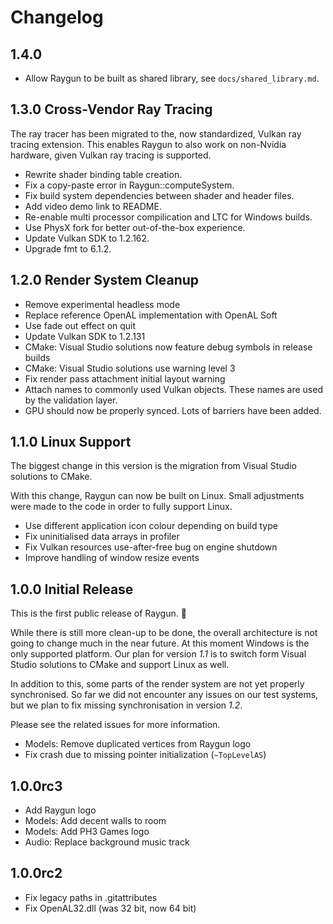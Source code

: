 # Changelog

## 1.4.0

- Allow Raygun to be built as shared library, see `docs/shared_library.md`.

## 1.3.0 Cross-Vendor Ray Tracing

The ray tracer has been migrated to the, now standardized, Vulkan ray tracing extension.
This enables Raygun to also work on non-Nvidia hardware, given Vulkan ray tracing is supported.

- Rewrite shader binding table creation.
- Fix a copy-paste error in Raygun::computeSystem.
- Fix build system dependencies between shader and header files.
- Add video demo link to README.
- Re-enable multi processor compilication and LTC for Windows builds.
- Use PhysX fork for better out-of-the-box experience.
- Update Vulkan SDK to 1.2.162.
- Upgrade fmt to 6.1.2.

## 1.2.0 Render System Cleanup

- Remove experimental headless mode
- Replace reference OpenAL implementation with OpenAL Soft
- Use fade out effect on quit
- Update Vulkan SDK to 1.2.131
- CMake: Visual Studio solutions now feature debug symbols in release builds
- CMake: Visual Studio solutions use warning level 3
- Fix render pass attachment initial layout warning
- Attach names to commonly used Vulkan objects.
  These names are used by the validation layer.
- GPU should now be properly synced.
  Lots of barriers have been added.

## 1.1.0 Linux Support

The biggest change in this version is the migration from Visual Studio solutions to CMake.

With this change, Raygun can now be built on Linux.
Small adjustments were made to the code in order to fully support Linux.

- Use different application icon colour depending on build type
- Fix uninitialised data arrays in profiler
- Fix Vulkan resources use-after-free bug on engine shutdown
- Improve handling of window resize events

## 1.0.0 Initial Release

This is the first public release of Raygun. 🎉

While there is still more clean-up to be done, the overall architecture is not going to change much in the near future.
At this moment Windows is the only supported platform.
Our plan for version *1.1* is to switch form Visual Studio solutions to CMake and support Linux as well.

In addition to this, some parts of the render system are not yet properly synchronised.
So far we did not encounter any issues on our test systems, but we plan to fix missing synchronisation in version *1.2*.

Please see the related issues for more information.

- Models: Remove duplicated vertices from Raygun logo
- Fix crash due to missing pointer initialization (`~TopLevelAS`)

## 1.0.0rc3

- Add Raygun logo
- Models: Add decent walls to room
- Models: Add PH3 Games logo
- Audio: Replace background music track

## 1.0.0rc2

- Fix legacy paths in .gitattributes
- Fix OpenAL32.dll (was 32 bit, now 64 bit)
